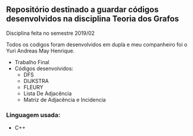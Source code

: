 ## Repositório destinado a guardar códigos desenvolvidos na disciplina Teoria dos Grafos

Disciplina feita no semestre 2019/02

Todos os codigos foram desenvolvidos em dupla e meu companheiro foi o Yuri Andreas May Henrique. 

- Trabalho Final
- Códigos desenvolvidos:
  - DFS
  - DIJKSTRA
  - FLEURY
  - Lista De Adjacência
  - Matriz de Adjacência e Incidencia

### Linguagem usada: 
- C++
